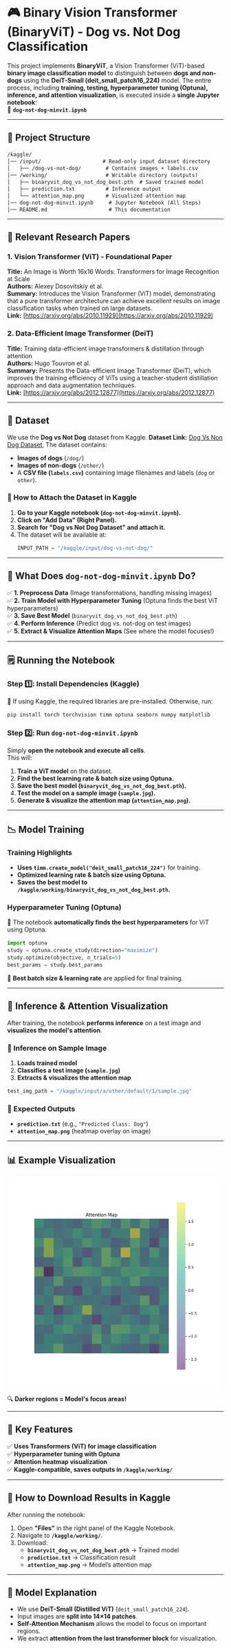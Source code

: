 # 🎮 Binary Vision Transformer (BinaryViT) - Dog vs. Not Dog Classification

This project implements **BinaryViT**, a Vision Transformer (ViT)-based **binary image classification model** to distinguish between **dogs and non-dogs** using the **DeiT-Small (deit_small_patch16_224)** model. The entire process, including **training, testing, hyperparameter tuning (Optuna), inference, and attention visualization**, is executed inside a **single Jupyter notebook**:  
📌 **`dog-not-dog-minvit.ipynb`**

---

## **📂 Project Structure**
```
/kaggle/
│── /input/                    # Read-only input dataset directory
│   ├── /dog-vs-not-dog/        # Contains images + labels.csv
│── /working/                   # Writable directory (outputs)
│   ├── binaryvit_dog_vs_not_dog_best.pth  # Saved trained model
│   ├── prediction.txt          # Inference output
│   └── attention_map.png       # Visualized attention map
│── dog-not-dog-minvit.ipynb     # Jupyter Notebook (All Steps)
│── README.md                    # This documentation
```

---

## **📘 Relevant Research Papers**
### **1. Vision Transformer (ViT) - Foundational Paper**
**Title:** An Image is Worth 16x16 Words: Transformers for Image Recognition at Scale  
**Authors:** Alexey Dosovitskiy et al.  
**Summary:** Introduces the Vision Transformer (ViT) model, demonstrating that a pure transformer architecture can achieve excellent results on image classification tasks when trained on large datasets.  
**Link:** [https://arxiv.org/abs/2010.11929](https://arxiv.org/abs/2010.11929)  

### **2. Data-Efficient Image Transformer (DeiT)**
**Title:** Training data-efficient image transformers & distillation through attention  
**Authors:** Hugo Touvron et al.  
**Summary:** Presents the Data-efficient Image Transformer (DeiT), which improves the training efficiency of ViTs using a teacher-student distillation approach and data augmentation techniques.  
**Link:** [https://arxiv.org/abs/2012.12877](https://arxiv.org/abs/2012.12877)  


---

## **👜 Dataset**
We use the **Dog vs Not Dog** dataset from Kaggle. **Dataset Link:** [Dog Vs Non Dog Dataset](https://www.kaggle.com/datasets/danielshanbalico/dog-vs-not-dog), 
The dataset contains:
- **Images of dogs** (`/dog/`)
- **Images of non-dogs** (`/other/`)
- A **CSV file (`labels.csv`)** containing image filenames and labels (`dog` or `other`).

### **📌 How to Attach the Dataset in Kaggle**
1. **Go to your Kaggle notebook (`dog-not-dog-minvit.ipynb`).**
2. **Click on "Add Data" (Right Panel).**
3. **Search for "Dog vs Not Dog Dataset" and attach it.**
4. The dataset will be available at:
   ```python
   INPUT_PATH = "/kaggle/input/dog-vs-not-dog/"
   ```

---

## **🚀 What Does `dog-not-dog-minvit.ipynb` Do?**
✅ **1. Preprocess Data** (Image transformations, handling missing images)  
✅ **2. Train Model with Hyperparameter Tuning** (Optuna finds the best ViT hyperparameters)  
✅ **3. Save Best Model** (`binaryvit_dog_vs_not_dog_best.pth`)  
✅ **4. Perform Inference** (Predict dog vs. not-dog on test images)  
✅ **5. Extract & Visualize Attention Maps** (See where the model focuses!)

---

## **🗒️ Running the Notebook**
### **Step 1️⃣: Install Dependencies (Kaggle)**
📌 If using Kaggle, the required libraries are pre-installed. Otherwise, run:
```bash
pip install torch torchvision timm optuna seaborn numpy matplotlib
```

### **Step 2️⃣: Run `dog-not-dog-minvit.ipynb`**
Simply **open the notebook and execute all cells**.  
This will:
1. **Train a ViT model** on the dataset.
2. **Find the best learning rate & batch size using Optuna.**
3. **Save the best model (`binaryvit_dog_vs_not_dog_best.pth`).**
4. **Test the model on a sample image (`sample.jpg`).**
5. **Generate & visualize the attention map (`attention_map.png`).**

---

## **📉 Model Training**
### **Training Highlights**
- **Uses `timm.create_model("deit_small_patch16_224")`** for training.
- **Optimized learning rate & batch size using Optuna.**
- **Saves the best model to `/kaggle/working/binaryvit_dog_vs_not_dog_best.pth`.**

### **Hyperparameter Tuning (Optuna)**
📌 The notebook **automatically finds the best hyperparameters** for ViT using Optuna.
```python
import optuna
study = optuna.create_study(direction="maximize")
study.optimize(objective, n_trials=5)
best_params = study.best_params
```
📌 **Best batch size & learning rate** are applied for final training.

---

## **💯 Inference & Attention Visualization**
After training, the notebook **performs inference** on a test image and **visualizes the model's attention**.

### **📌 Inference on Sample Image**
1. **Loads trained model**
2. **Classifies a test image (`sample.jpg`)**
3. **Extracts & visualizes the attention map**

```python
test_img_path = "/kaggle/input/a/other/default/1/sample.jpg"
```

### **📅 Expected Outputs**
- **`prediction.txt`** (e.g., `"Predicted Class: Dog"`)
- **`attention_map.png`** (heatmap overlay on image)

---

## **📊 Example Visualization**
![Attention Map](attention_map.png)  
🔍 **Darker regions = Model's focus areas!**

---

## **📀 Key Features**
✅ **Uses Transformers (ViT) for image classification**  
✅ **Hyperparameter tuning with Optuna**  
✅ **Attention heatmap visualization**  
✅ **Kaggle-compatible, saves outputs in `/kaggle/working/`**  

---

## **💾 How to Download Results in Kaggle**
After running the notebook:
1. Open **"Files"** in the right panel of the Kaggle Notebook.
2. Navigate to **`/kaggle/working/`**.
3. Download:
   - **`binaryvit_dog_vs_not_dog_best.pth`** → Trained model
   - **`prediction.txt`** → Classification result
   - **`attention_map.png`** → Model’s attention map

---

## **📓 Model Explanation**
- We use **DeiT-Small (Distilled ViT)** (`deit_small_patch16_224`).
- Input images are **split into 14×14 patches**.
- **Self-Attention Mechanism** allows the model to focus on important regions.
- We extract **attention from the last transformer block** for visualization.



